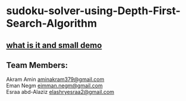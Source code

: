 # sudoku-solver-using-Depth-First-Search-Algorithm

## [what is it and small demo](https://drive.google.com/file/d/1PD7cm_AhbbyzGBfYo6FTMq_siMUvq7MB/view?usp=sharing)

## Team Members:

Akram Amin   aminakram379@gmail.com <br />
Eman Negm   eimman.negm@gmail.com <br />
Esraa abd-Alaziz   elashryesraa2@gmail.com <br />

